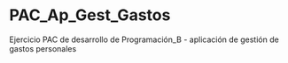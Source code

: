 # PAC_Ap_Gest_Gastos
Ejercicio PAC de desarrollo de Programación_B - aplicación de gestión de gastos personales
